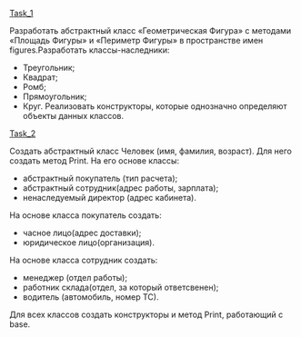 [Task_1](https://github.com/nomadpyn/CSharp_Lessons/tree/master/5.%20Inheritance%20%26%20Polymorphism/Task_1)

 Разработать абстрактный класс «Геометрическая Фигура» с методами «Площадь Фигуры» и «Периметр Фигуры» в пространстве имен figures.Разработать классы-наследники: 
 * Треугольник;
 * Квадрат;
 * Ромб;
 * Прямоугольник;  
 * Круг. 
 Реализовать конструкторы, которые однозначно определяют объекты данных классов. 

 [Task_2](https://github.com/nomadpyn/CSharp_Lessons/tree/master/5.%20Inheritance%20%26%20Polymorphism/Task_2)

 Создать абстрактный класс Человек (имя, фамилия, возраст). Для него создать метод Print. На его основе классы:
 * абстрактный покупатель (тип расчета);
 * абстрактный сотрудник(адрес работы, зарплата);
 * ненаследуемый директор (адрес кабинета).

 На основе класса покупатель создать:
 * часное лицо(адрес доставки);
 * юридическое лицо(организация).

 На основе класса сотрудник создать:
 * менеджер (отдел работы);
 * работник склада(отдел, за который ответсвенен);
 * водитель (автомобиль, номер ТС).

 Для всех классов создать конструкторы и метод Print, работающий с base.
